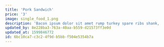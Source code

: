 ```yaml
---
title: 'Pork Sandwich'
price: '3'
image: single_food_1.png
description: 'Bacon ipsum dolor sit amet rump turkey spare ribs shank, hamburger boudin frankfurter ham hock pancetta salami. Jerky porchetta salami, fatback swine chicken pastrami beef ribs landjaeger biltong. Capicola prosciutto leberkas landjaeger. Flank turducken chuck pork loin drumstick tongue ground round ham hock fatback short ribs pancetta turkey. Shank beef ribs frankfurter ribeye cow fatback swine kielbasa biltong. Pork pork chop prosciutto pig.'
updated_by: 8e228ba3-763a-40aa-b559-d21573ff3e0d
updated_at: 1599846772
id: 6bc10ca7-c3c2-4f9d-b5bb-f504e5354b7a
---
```

